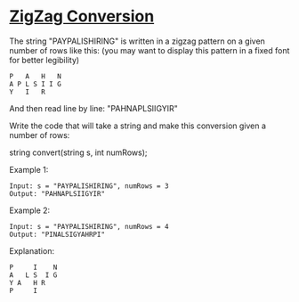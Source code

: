 [ZigZag Conversion](https://leetcode.com/problems/zigzag-conversion/)
===================

The string "PAYPALISHIRING" is written in a zigzag pattern on a given number of rows like this:
(you may want to display this pattern in a fixed font for better legibility)
```
P   A   H   N
A P L S I I G
Y   I   R
```
And then read line by line: "PAHNAPLSIIGYIR"

Write the code that will take a string and make this conversion given a number of rows:

string convert(string s, int numRows);

Example 1:
```
Input: s = "PAYPALISHIRING", numRows = 3
Output: "PAHNAPLSIIGYIR"
```

Example 2:
```
Input: s = "PAYPALISHIRING", numRows = 4
Output: "PINALSIGYAHRPI"
```

Explanation:
```
P     I    N
A   L S  I G
Y A   H R
P     I
```
